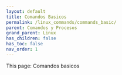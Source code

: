```yaml
---
layout: default
title: Comandos Basicos
permalink: /linux_commands/commands_basic/
parent: Comandos y Procesos
grand_parent: Linux
has_children: false
has_toc: false
nav_order: 1
---
```


This page: Comandos basicos